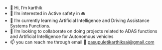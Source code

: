- 👋 Hi, I’m karthik 
- 👀 I’m interested in Active safety in 🚘 
- 🌱 I’m currently learning Artificial Intelligence and Driving Assistance Systems Functions.
- 💞️ I’m looking to collaborate on doing projects related to ADAS functions and Artificial Intelligence for Autonomous vehicles 
- 📫 you can reach me through email 
📧 pasupuletikarthiksai@gmail.com




<!---
kap2403/kap2403 is a ✨ special ✨ repository because its `README.md` (this file) appears on your GitHub profile.
You can click the Preview link to take a look at your changes.
--->
